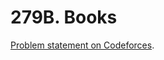 # 279B. Books

[Problem statement on Codeforces](https://codeforces.com/problemset/problem/279/B?locale=en).